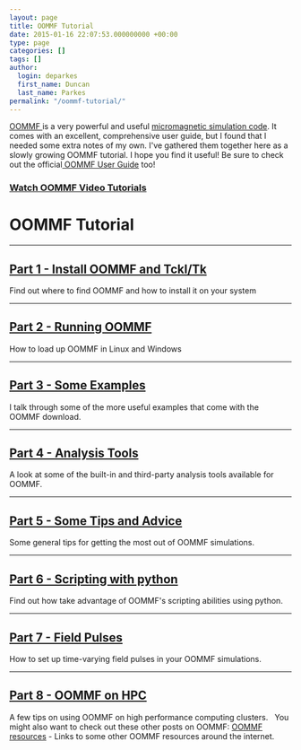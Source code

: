 ```yaml
---
layout: page
title: OOMMF Tutorial
date: 2015-01-16 22:07:53.000000000 +00:00
type: page
categories: []
tags: []
author:
  login: deparkes
  first_name: Duncan
  last_name: Parkes
permalink: "/oommf-tutorial/"
---
```

<a href="http://math.nist.gov/oommf/">OOMMF </a>is a very powerful and useful <a title="List of micromagnetic simulation software" href="{{site.baseurl}}/2014/05/30/list-micromagnetic-simulation-software/">micromagnetic simulation code</a>. It comes with an excellent, comprehensive user guide, but I found that I needed some extra notes of my own.
I've gathered them together here as a slowly growing OOMMF tutorial. I hope you find it useful!
Be sure to check out the official<a href="http://math.nist.gov/oommf/doc/userguide12a5/userguide/"> OOMMF User Guide</a> too!
<h3><a href="https://www.youtube.com/playlist?list=PLufgHAAeChbgDXCEAGFpSbISvkXdPrIx1">Watch OOMMF Video Tutorials</a></h3>
<h1>OOMMF Tutorial</h1>
<hr>
<h2><a title="OOMMF Tutorial Part 1: Install OOMMF and Tcl/tk" href="{{site.baseurl}}/2014/05/18/oommf-tutorial-part-1-install-oommf-and-tcltk/" target="_blank" rel="noopener noreferrer">Part 1 - Install OOMMF and Tckl/Tk</a></h2>
Find out where to find OOMMF and how to install it on your system
<hr>
<h2><a title="OOMMF Tutorial Part 2: Running OOMMF" href="{{site.baseurl}}/2014/05/22/oommf-tutorial-part-2-running-oommf/" target="_blank" rel="noopener noreferrer">Part 2 - Running OOMMF</a></h2>
How to load up OOMMF in Linux and Windows
<hr>
<h2><a title="OOMMF Tutorial Part 3: mif Files and Examples" href="{{site.baseurl}}/2014/05/27/oommf-tutorial-part-3-mif-examples/" target="_blank" rel="noopener noreferrer">Part 3 - Some Examples</a></h2>
I talk through some of the more useful examples that come with the OOMMF download.
<hr>
<h2><a title="OOMMF Tutorial Part 4: OOMMF Analysis Tools" href="{{site.baseurl}}/2014/06/10/oommf-tutorial-part-4-oommf-analysis-tools/" target="_blank" rel="noopener noreferrer">Part 4 - Analysis Tools</a></h2>
A look at some of the built-in and third-party analysis tools available for OOMMF.
<hr>
<h2><a title="OOMMF Tutorial Part 5: OOMMF Tips" href="{{site.baseurl}}/2014/10/16/oommf-tutorial-part-5-oommf-tips/" target="_blank" rel="noopener noreferrer">Part 5 - Some Tips and Advice</a></h2>
Some general tips for getting the most out of OOMMF simulations.
<hr>
<h2><a title="OOMMF Tutorial Part 6: OOMMF scripting with python" href="{{site.baseurl}}/2014/10/28/oommf-tutorial-part-6-oommf-scripting-python/" target="_blank" rel="noopener noreferrer">Part 6 - Scripting with python</a></h2>
Find out how take advantage of OOMMF's scripting abilities using python.
<hr>
<h2><a title="OOMMF Tutorial Part 7: Field Pulses" href="{{site.baseurl}}/2015/01/13/field-pulse-in-oommf/" target="_blank" rel="noopener noreferrer">Part 7 - Field Pulses</a></h2>
How to set up time-varying field pulses in your OOMMF simulations.
<hr>
<h2><a href="{{site.baseurl}}/2015/02/05/oommf-on-hpc/">Part 8 - OOMMF on HPC</a></h2>
A few tips on using OOMMF on high performance computing clusters.
 
You might also want to check out these other posts on OOMMF:
<a title="OOMMF resources" href="{{site.baseurl}}/2014/05/06/oommf-resources/" target="_blank" rel="noopener noreferrer">OOMMF resources</a> - Links to some other OOMMF resources around the internet.
